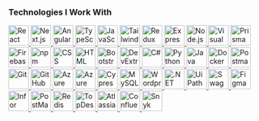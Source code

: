 ### Technologies I Work With

<p float="left">
  <a href="https://react.dev/">
    <img width="40" src="https://user-images.githubusercontent.com/25181517/183897015-94a058a6-b86e-4e42-a37f-bf92061753e5.png" alt="React" title="React"/>
  </a>
  <a href="https://nextjs.org/">
    <img width="40" src="https://user-images.githubusercontent.com/136815194/254798345-5f8c622c-c217-4649-b0a9-7e0ee24bd704.png" alt="Next.js" title="Next.js"/>
  </a>
  <a href="https://angular.io/">
    <img width="40" src="https://github.com/phiko-misc/phiko-misc/assets/18640250/d2106981-f060-495d-bba7-dad0df5aa47d" alt="Angular" title="Angular"/>
  </a>
  <a href="https://www.typescriptlang.org/">
    <img width="40" src="https://user-images.githubusercontent.com/25181517/183890598-19a0ac2d-e88a-4005-a8df-1ee36782fde1.png" alt="TypeScript" title="TypeScript"/>
  </a>
  <a href="https://developer.mozilla.org/docs/Web/JavaScript">
    <img width="40" src="https://user-images.githubusercontent.com/25181517/117447155-6a868a00-af3d-11eb-9cfe-245df15c9f3f.png" alt="JavaScript" title="JavaScript"/>
  </a>
  <a href="https://tailwindcss.com/">
    <img width="40" src="https://user-images.githubusercontent.com/25181517/202896760-337261ed-ee92-4979-84c4-d4b829c7355d.png" alt="Tailwind CSS" title="Tailwind CSS"/>
  </a>
  <a href="https://redux.js.org/">
    <img width="40" src="https://user-images.githubusercontent.com/25181517/187896150-cc1dcb12-d490-445c-8e4d-1275cd2388d6.png" alt="Redux" title="Redux"/>
  </a>
  <a href="https://expressjs.com/">
    <img width="40" src="https://user-images.githubusercontent.com/25181517/183859966-a3462d8d-1bc7-4880-b353-e2cbed900ed6.png" alt="Express" title="Express"/>
  </a>
  <a href="https://nodejs.org">
    <img width="40" src="https://user-images.githubusercontent.com/25181517/183568594-85e280a7-0d7e-4d1a-9028-c8c2209e073c.png" alt="Node.js" title="Node.js"/>
  </a>
  <a href="https://code.visualstudio.com/">
    <img width="40" src="https://user-images.githubusercontent.com/25181517/192108891-d86b6220-e232-423a-bf5f-90903e6887c3.png" alt="Visual Studio Code" title="Visual Studio Code"/>
  </a>
  <a href="https://www.prisma.io/">
    <img width="40" src="https://www.prisma.io/images/apple-touch-icon.png" alt="Prisma" title="Prisma"/>
  </a>
  <a href="https://firebase.google.com/">
    <img width="40" src="https://user-images.githubusercontent.com/25181517/189716855-2c69ca7a-5149-4647-936d-780610911353.png" alt="Firebase" title="Firebase"/>
  </a>
  <a href="https://www.npmjs.com/">
    <img width="40" src="https://user-images.githubusercontent.com/25181517/121401671-49102800-c959-11eb-9f6f-74d49a5e1774.png" alt="npm" title="npm"/>
  </a>
  <a href="https://developer.mozilla.org/docs/Web/CSS">
    <img width="40" src="https://user-images.githubusercontent.com/25181517/183898674-75a4a1b1-f960-4ea9-abcb-637170a00a75.png" alt="CSS" title="CSS"/>
  </a>
  <a href="https://developer.mozilla.org/docs/Web/HTML">
    <img width="40" src="https://user-images.githubusercontent.com/25181517/192158954-f88b5814-d510-4564-b285-dff7d6400dad.png" alt="HTML" title="HTML"/>
  </a>
  <a href="https://getbootstrap.com/" >
    <img width="40" src="https://user-images.githubusercontent.com/25181517/183898054-b3d693d4-dafb-4808-a509-bab54cf5de34.png" alt="Bootstrap" title="Bootstrap"/>
  </a>
  <a href="https://js.devexpress.com/Angular/">
    <img width="40" src="https://js.devexpress.com/Content/favicons/apple-touch-icon-Angular.png" alt="DevExtreme" title="DevExtreme"/>
  </a>
  <a href="https://dotnet.microsoft.com/languages/csharp">
    <img width="40" src="https://user-images.githubusercontent.com/25181517/121405384-444d7300-c95d-11eb-959f-913020d3bf90.png" alt="C#" title="C#"/>
  </a>
  <a href="https://www.python.org/">
    <img width="40" src="https://user-images.githubusercontent.com/25181517/183423507-c056a6f9-1ba8-4312-a350-19bcbc5a8697.png" alt="Python" title="Python"/>
  </a>
  <a href="https://www.java.com">
    <img width="40" src="https://user-images.githubusercontent.com/25181517/117201156-9a724800-adec-11eb-9a9d-3cd0f67da4bc.png" alt="Java" title="Java"/>
  </a>
  <a href="https://www.docker.com/">
    <img width="40" src="https://user-images.githubusercontent.com/25181517/117207330-263ba280-adf4-11eb-9b97-0ac5b40bc3be.png" alt="Docker" title="Docker"/>
  </a>
  <a href="https://www.postman.com/">
    <img width="40" src="https://user-images.githubusercontent.com/25181517/192109061-e138ca71-337c-4019-8d42-4792fdaa7128.png" alt="Postman" title="Postman"/>
  </a>
  <a href="https://git-scm.com/">
    <img width="40" src="https://user-images.githubusercontent.com/25181517/192108372-f71d70ac-7ae6-4c0d-8395-51d8870c2ef0.png" alt="Git" title="Git"/>
  </a>
  <a href="https://github.com/">
    <img width="40" src="https://user-images.githubusercontent.com/25181517/192108374-8da61ba1-99ec-41d7-80b8-fb2f7c0a4948.png" alt="GitHub" title="GitHub"/>
  </a>
  <a href="https://azure.microsoft.com">
    <img width="40" src="https://github.com/phiko-misc/phiko-misc/assets/18640250/63164a4a-f913-49d6-b29d-63c77c6080b2" alt="Azure" title="Azure"/>
  </a>
  <a href="https://azure.microsoft.com/products/devops/">
    <img width="40" src="https://github.com/phiko-misc/phiko-misc/assets/18640250/a8ca1346-62fc-4cde-9e2e-7b21e250b649" alt="Azure DevOps" title="Azure DevOps"/>
  </a>
  <a href="https://www.cypress.io/">
    <img width="40" src="https://www.cypress.io/apple-touch-icon.png" alt="Cypress" title="Cypress"/>
  </a>
  <a href="https://www.mysql.com/">
    <img width="40" src="https://user-images.githubusercontent.com/25181517/183896128-ec99105a-ec1a-4d85-b08b-1aa1620b2046.png" alt="MySQL" title="MySQL"/>
  </a>
  <a href="https://wordpress.org/">
    <img width="40" src="https://user-images.githubusercontent.com/25181517/192158957-b1256181-356c-46a3-beb9-487af08a6266.png" alt="Wordpress" title="Wordpress"/>
  </a>
  <a href="https://dotnet.microsoft.com/">
    <img width="40" src="https://user-images.githubusercontent.com/25181517/121405754-b4f48f80-c95d-11eb-8893-fc325bde617f.png" alt=".NET Core" title=".NET Core"/>
  </a>
  <a href="https://www.uipath.com/">
    <img width="40" src="https://github.com/phiko-misc/phiko-misc/assets/18640250/7b0ac3ec-8dcd-41bb-9614-cf8df86e5a63" alt="UiPath" title="UiPath">
  </a>
  <a href="https://swagger.io/">
    <img width="40" src="https://github.com/phiko-misc/phiko-misc/assets/18640250/afb1720e-98fb-4eee-87b6-d1a9bd13f411" alt="Swagger/OpenAPI" title="Swagger">
  </a>
  <a href="https://www.figma.com/">
    <img width="40" src="https://user-images.githubusercontent.com/25181517/189715289-df3ee512-6eca-463f-a0f4-c10d94a06b2f.png" alt="Figma" title="Figma"/>
  </a>
  <a href="https://www.infor.com/">
    <img width="40" src="https://github.com/phiko-misc/phiko-misc/assets/18640250/57446448-5312-49b8-be62-272e948bcb2a" alt="Infor" title="Infor"/>
  </a>
  <a href="https://postmarkapp.com/">
    <img width="40" src="https://postmarkapp.com/images/apple-touch-icon.png" alt="PostMark" title="PostMark">
  </a>
  <a href="https://redis.io/">
    <img width="40" src="https://github.com/phiko-misc/phiko-misc/assets/18640250/37378b94-ec17-4ecd-bd2b-bd9b025e7e4f" alt="Redis" title="Redis"/>
  </a>
  <a href="https://www.topdesk.com/">
    <img width="40" src="https://github.com/phiko-misc/phiko-misc/assets/18640250/4bac8372-638d-4cb8-9b2f-286fee3d944c" alt="TopDesk" title="TopDesk"/>
  </a>
  <a href="https://developer.atlassian.com/platform/forge/">
    <img width="40" src="https://github.com/phiko-misc/phiko-misc/assets/18640250/47d25173-4c0c-46c8-bb82-fd3238fbab29" alt="Atlassian Forge" title="Atlassian Forge"/>
  </a>
  <a href="https://www.atlassian.com/software/confluence">
    <img width="40" src="https://github.com/phiko-misc/phiko-misc/assets/18640250/bfa0f636-be14-482d-80de-938448d59a32" alt="Confluence" title="Confluence">
  </a>
  <a href="https://snyk.io/">
    <img width="40" src="https://res.cloudinary.com/snyk/image/upload/v1537345891/press-kit/brand/avatar-transparent.png" alt="Snyk" title="Snyk">
  </a>
</p>
